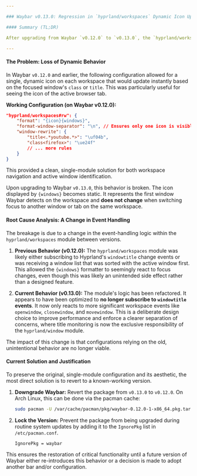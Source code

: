```yaml
---

### Waybar v0.13.0: Regression in `hyprland/workspaces` Dynamic Icon Updates

#### Summary (TL;DR)

After upgrading from Waybar `v0.12.0` to `v0.13.0`, the `hyprland/workspaces` module no longer dynamically updates window icons based on `windowtitle` changes (e.g., switching browser tabs). The icon now remains static for the first-detected window on a workspace and only updates upon a full Waybar reload. The current solution is to downgrade to `v0.12.0` and lock the version.

---
```


#### The Problem: Loss of Dynamic Behavior

In Waybar `v0.12.0` and earlier, the following configuration allowed for a single, dynamic icon on each workspace that would update instantly based on the focused window's `class` or `title`. This was particularly useful for seeing the icon of the active browser tab.

**Working Configuration (on Waybar v0.12.0):**
```json
"hyprland/workspaces#rw": {
    "format": "{icon}{windows}",
    "format-window-separator": "\n", // Ensures only one icon is visible
    "window-rewrite": {
        "title<.*youtube.*>": "\uf04b",
        "class<firefox>": "\ue24f"
        // ... more rules
    }
}
```
This provided a clean, single-module solution for both workspace navigation and active window identification.

Upon upgrading to Waybar `v0.13.0`, this behavior is broken. The icon displayed by `{windows}` becomes static. It represents the first window Waybar detects on the workspace and **does not change** when switching focus to another window or tab on the same workspace.

#### Root Cause Analysis: A Change in Event Handling

The breakage is due to a change in the event-handling logic within the `hyprland/workspaces` module between versions.

1.  **Previous Behavior (v0.12.0):** The `hyprland/workspaces` module was likely either subscribing to Hyprland's `windowtitle` change events or was receiving a window list that was sorted with the active window first. This allowed the `{windows}` formatter to seemingly react to focus changes, even though this was likely an unintended side effect rather than a designed feature.

2.  **Current Behavior (v0.13.0):** The module's logic has been refactored. It appears to have been optimized to **no longer subscribe to `windowtitle` events**. It now only reacts to more significant workspace events like `openwindow`, `closewindow`, and `movewindow`. This is a deliberate design choice to improve performance and enforce a clearer separation of concerns, where title monitoring is now the exclusive responsibility of the `hyprland/window` module.

The impact of this change is that configurations relying on the old, unintentional behavior are no longer viable.

#### Current Solution and Justification

To preserve the original, single-module configuration and its aesthetic, the most direct solution is to revert to a known-working version.

1.  **Downgrade Waybar:** Revert the package from `v0.13.0` to `v0.12.0`. On Arch Linux, this can be done via the pacman cache:
    ```bash
    sudo pacman -U /var/cache/pacman/pkg/waybar-0.12.0-1-x86_64.pkg.tar.zst
    ```

2.  **Lock the Version:** Prevent the package from being upgraded during routine system updates by adding it to the `IgnorePkg` list in `/etc/pacman.conf`.
    ```
    IgnorePkg = waybar
    ```

This ensures the restoration of critical functionality until a future version of Waybar either re-introduces this behavior or a decision is made to adopt another bar and/or configuration.
